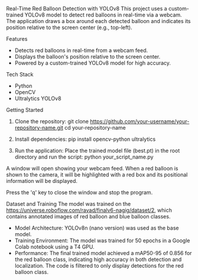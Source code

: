Real-Time Red Balloon Detection with YOLOv8
This project uses a custom-trained YOLOv8 model to detect red balloons in real-time via a webcam. The application draws a box around each detected balloon and indicates its position relative to the screen center (e.g., top-left).

Features
  - Detects red balloons in real-time from a webcam feed.
  - Displays the balloon's position relative to the screen center.
  - Powered by a custom-trained YOLOv8 model for high accuracy.
    
Tech Stack
  - Python
  - OpenCV
  - Ultralytics YOLOv8

Getting Started
1. Clone the repository:
git clone https://github.com/your-username/your-repository-name.git
cd your-repository-name

2. Install dependencies:
pip install opencv-python ultralytics

3. Run the application:
Place the trained model file (best.pt) in the root directory and run the script:
python your_script_name.py

A window will open showing your webcam feed. When a red balloon is shown to the camera, it will be highlighted with a red box and its positional information will be displayed.

Press the 'q' key to close the window and stop the program.

Dataset and Training
The model was trained on the https://universe.roboflow.com/ravad/finalv6-nagig/dataset/2, which contains annotated images of red balloon and blue balloon classes.

  - Model Architecture: YOLOv8n (nano version) was used as the base model.
  - Training Environment: The model was trained for 50 epochs in a Google Colab notebook using a T4 GPU.
  - Performance: The final trained model achieved a mAP50-95 of 0.856 for the red balloon class, indicating high accuracy in both detection and localization. The code is filtered to        only display detections for the red balloon class.

